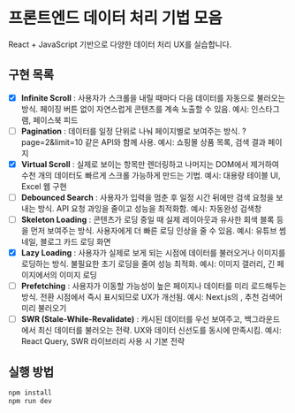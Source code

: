 # 프론트엔드 데이터 처리 기법 모음

React + JavaScript 기반으로 다양한 데이터 처리 UX를 실습합니다.

## 구현 목록

- [x] **Infinite Scroll** : 사용자가 스크롤을 내릴 때마다 다음 데이터를 자동으로 불러오는 방식.
페이징 버튼 없이 자연스럽게 콘텐츠를 계속 노출할 수 있음.
 예시: 인스타그램, 페이스북 피드
- [ ] **Pagination** : 데이터를 일정 단위로 나눠 페이지별로 보여주는 방식.
?page=2&limit=10 같은 API와 함께 사용.
 예시: 쇼핑몰 상품 목록, 검색 결과 페이지
- [x] **Virtual Scroll** : 실제로 보이는 항목만 렌더링하고 나머지는 DOM에서 제거하여
수천 개의 데이터도 빠르게 스크롤 가능하게 만드는 기법.
 예시: 대용량 테이블 UI, Excel 웹 구현
- [ ] **Debounced Search** : 사용자가 입력을 멈춘 후 일정 시간 뒤에만 검색 요청을 보내는 방식.
API 요청 과잉을 줄이고 성능을 최적화함.
 예시: 자동완성 검색창
- [ ] **Skeleton Loading** : 콘텐츠가 로딩 중일 때 실제 레이아웃과 유사한 회색 블록 등을 먼저 보여주는 방식.
사용자에게 더 빠른 로딩 인상을 줄 수 있음.
 예시: 유튜브 썸네일, 블로그 카드 로딩 화면
- [x] **Lazy Loading** : 사용자가 실제로 보게 되는 시점에 데이터를 불러오거나 이미지를 로딩하는 방식.
불필요한 초기 로딩을 줄여 성능 최적화.
 예시: 이미지 갤러리, 긴 페이지에서의 이미지 로딩
- [ ] **Prefetching** : 사용자가 이동할 가능성이 높은 페이지나 데이터를 미리 로드해두는 방식.
전환 시점에서 즉시 표시되므로 UX가 개선됨.
 예시: Next.js의 <Link prefetch>, 추천 검색어 미리 불러오기
- [ ] **SWR (Stale-While-Revalidate)** : 캐시된 데이터를 우선 보여주고, 백그라운드에서 최신 데이터를 불러오는 전략.
UX와 데이터 신선도를 동시에 만족시킴.
 예시: React Query, SWR 라이브러리 사용 시 기본 전략

## 실행 방법

```bash
npm install
npm run dev

